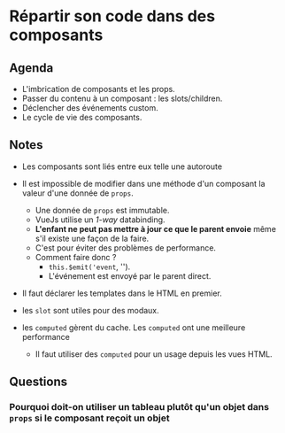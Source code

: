 # Répartir son code dans des composants

## Agenda

- L'imbrication de composants et les props.
- Passer du contenu à un composant : les slots/children.
- Déclencher des événements custom.
- Le cycle de vie des composants.

## Notes

- Les composants sont liés entre eux telle une autoroute
- Il est impossible de modifier dans une méthode d'un composant la valeur d'une donnée de `props`.
  - Une donnée de `props` est immutable.
  - VueJs utilise un _1-way_ databinding.
  - **L'enfant ne peut pas mettre à jour ce que le parent envoie** même s'il existe une façon de la faire.
  - C'est pour éviter des problèmes de performance.
  - Comment faire donc ?
    - `this.$emit('event`, '').
    - L'événement est envoyé par le parent direct.
- Il faut déclarer les templates dans le HTML en premier.

- les `slot` sont utiles pour des modaux.

- les `computed` gèrent du cache. Les `computed` ont une meilleure performance
  - Il faut utiliser des `computed` pour un usage depuis les vues HTML.

## Questions

### Pourquoi doit-on utiliser un tableau plutôt qu'un objet dans `props` si le composant reçoit un objet
